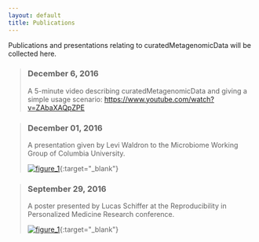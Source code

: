 ```yaml
---
layout: default
title: Publications
---
```

Publications and presentations relating to curatedMetagenomicData will be collected here. 

> ### December 6, 2016
> 
> A 5-minute video describing curatedMetagenomicData and giving a simple usage 
> scenario: https://www.youtube.com/watch?v=ZAbaXAQpZPE

> ### December 01, 2016
>
> A presentation given by Levi Waldron to the Microbiome Working Group of Columbia University.
>
> [![figure_1](/curatedMetagenomicData/assets/img/2016-11-24_Columbia_curatedMetagenomicData.png)](/curatedMetagenomicData/assets/ppt/2016-11-24_Columbia_curatedMetagenomicData.pptx){:target="_blank"}

> ### September 29, 2016
>
> A poster presented by Lucas Schiffer at the Reproducibility in Personalized Medicine Research conference.
>
> [![figure_1](/curatedMetagenomicData/assets/img/SchifferLucas-Poster-Small.png)](/curatedMetagenomicData/assets/img/SchifferLucas-Poster.png){:target="_blank"}
